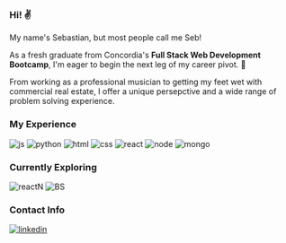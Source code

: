 ### Hi! :v: 

My name's Sebastian, but most people call me Seb!

As a fresh graduate from Concordia's **Full Stack Web Development Bootcamp**, I'm eager to begin the next leg of my career pivot. :flight_departure:

From working as a professional musician to getting my feet wet with commercial real estate, I offer a unique persepctive and a wide range of problem solving experience. 

### My Experience

![js](https://img.shields.io/badge/JavaScript-F7DF1E?style=for-the-badge&logo=javascript&logoColor=black) ![python](https://img.shields.io/badge/Python-3776AB?style=for-the-badge&logo=python&logoColor=white) ![html](https://img.shields.io/badge/HTML5-E34F26?style=for-the-badge&logo=html5&logoColor=white) ![css](https://img.shields.io/badge/CSS3-1572B6?style=for-the-badge&logo=css3&logoColor=white) ![react](https://img.shields.io/badge/React-20232A?style=for-the-badge&logo=react&logoColor=61DAFB ) ![node](https://img.shields.io/badge/Node.js-43853D?style=for-the-badge&logo=node.js&logoColor=white)   ![mongo](https://img.shields.io/badge/MongoDB-4EA94B?style=for-the-badge&logo=mongodb&logoColor=white) 

### Currently Exploring 

![reactN](https://img.shields.io/badge/React_Native-20232A?style=for-the-badge&logo=react&logoColor=61DAFB) ![BS](https://img.shields.io/badge/Bootstrap-563D7C?style=for-the-badge&logo=bootstrap&logoColor=white)


### Contact Info

[![linkedin](https://img.shields.io/badge/LinkedIn-0077B5?style=for-the-badge&logo=linkedin&logoColor=white)](https://www.linkedin.com/in/sebastian-balk-forcione/)
